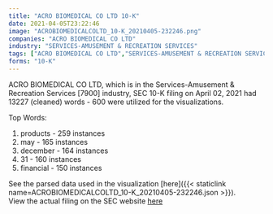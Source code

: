 ```yaml
---
title: "ACRO BIOMEDICAL CO LTD 10-K"
date: 2021-04-05T23:22:46
image: "ACROBIOMEDICALCOLTD_10-K_20210405-232246.png"
companies: "ACRO BIOMEDICAL CO LTD"
industry: "SERVICES-AMUSEMENT & RECREATION SERVICES"
tags: ["ACRO BIOMEDICAL CO LTD","SERVICES-AMUSEMENT & RECREATION SERVICES","04-02-2021","10-K"]
forms: "10-K"
---
```

ACRO BIOMEDICAL CO LTD, which is in the Services-Amusement & Recreation Services [7900] industry, SEC 10-K filing on April 02, 2021 had 13227 (cleaned) words - 600 were utilized for the visualizations.

Top Words:
1. products - 259 instances
2. may - 165 instances
3. december - 164 instances
4. 31 - 160 instances
5. financial - 150 instances


See the parsed data used in the visualization [here]({{< staticlink name=ACROBIOMEDICALCOLTD_10-K_20210405-232246.json >}}).  
View the actual filing on the SEC website [here](https://www.sec.gov/Archives/edgar/data/1622996/0001640334-21-000767.txt)